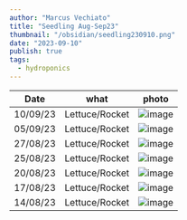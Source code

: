 ```yaml
---
author: "Marcus Vechiato"
title: "Seedling Aug-Sep23"
thumbnail: "/obsidian/seedling230910.png"
date: "2023-09-10"
publish: true
tags: 
  - hydroponics
--- 
```


| Date     | what  | photo |
| -------- | ----  | ---   |
| 10/09/23 | Lettuce/Rocket | ![image](/obsidian/seedling230910.png) |
| 05/09/23 | Lettuce/Rocket | ![image](/obsidian/seedling230923.jpeg) | 
| 27/08/23 | Lettuce/Rocket | ![image](/obsidian/seedling230827.png) | 
| 25/08/23 | Lettuce/Rocket | ![image](/obsidian/seedling230825.jpg) |
| 20/08/23 | Lettuce/Rocket | ![image](/obsidian/seedling230823.png) |
| 17/08/23 | Lettuce/Rocket | ![image](/obsidian/seedling230817.jpg) |
| 14/08/23 | Lettuce/Rocket | ![image](/obsidian/seedling230814.jpeg)|
